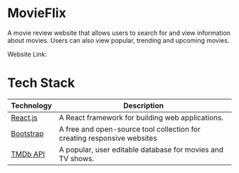 # MovieFlix
A movie review website that allows users to search for and view information about movies. Users can also view popular, trending and upcoming movies.

Website Link: 

# Tech Stack

| Technology                                                                             | Description                                                               |
| -------------------------------------------------------------------------------------- | ------------------------------------------------------------------------- |
| [React.js](https://react.dev/)                                                         | A React framework for building web applications.                          |
| [Bootstrap](https://getbootstrap.com/)                                                 | A free and open-source tool collection for creating responsive websites   |               |
| [TMDb API](https://www.themoviedb.org)                                                 | A popular, user editable database for movies and TV shows.                |

